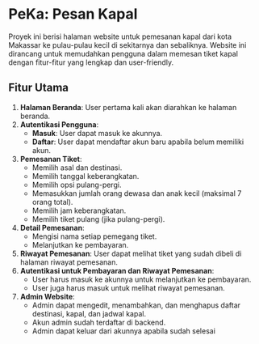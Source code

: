 # PeKa: Pesan Kapal

Proyek ini berisi halaman website untuk pemesanan kapal dari kota Makassar ke pulau-pulau kecil di sekitarnya dan sebaliknya. Website ini dirancang untuk memudahkan pengguna dalam memesan tiket kapal dengan fitur-fitur yang lengkap dan user-friendly.

## Fitur Utama

1. **Halaman Beranda**: User pertama kali akan diarahkan ke halaman beranda.
2. **Autentikasi Pengguna**:
   - **Masuk**: User dapat masuk ke akunnya.
   - **Daftar**: User dapat mendaftar akun baru apabila belum memiliki akun.
3. **Pemesanan Tiket**:
   - Memilih asal dan destinasi.
   - Memilih tanggal keberangkatan.
   - Memilih opsi pulang-pergi.
   - Memasukkan jumlah orang dewasa dan anak kecil (maksimal 7 orang total).
   - Memilih jam keberangkatan.
   - Memilih tiket pulang (jika pulang-pergi).
4. **Detail Pemesanan**:
   - Mengisi nama setiap pemegang tiket.
   - Melanjutkan ke pembayaran.
5. **Riwayat Pemesanan**: User dapat melihat tiket yang sudah dibeli di halaman riwayat pemesanan.
6. **Autentikasi untuk Pembayaran dan Riwayat Pemesanan**:
   - User harus masuk ke akunnya untuk melanjutkan ke pembayaran.
   - User juga harus masuk untuk melihat riwayat pemesanan.
7. **Admin Website**:
   - Admin dapat mengedit, menambahkan, dan menghapus daftar destinasi, kapal, dan jadwal kapal.
   - Akun admin sudah terdaftar di backend.
   - Admin dapat keluar dari akunnya apabila sudah selesai


